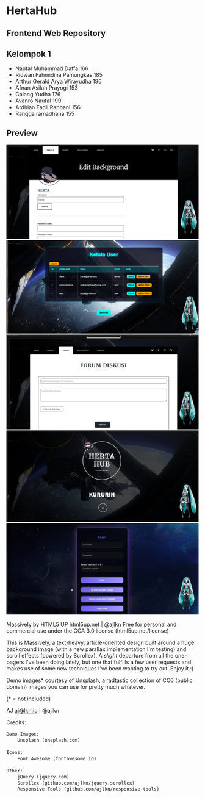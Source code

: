 # HertaHub 
## Frontend Web Repository

## Kelompok 1
- Naufal Muhammad Daffa 166
- Ridwan Fahmidina Pamungkas 185
- Arthur Gerald Arya Wirayudha 196
- Afnan Asilah Prayogi 153
- Galang Yudha 176
- Avanro Naufal 199
- Ardhian Fadli Rabbani 156
- Rangga ramadhana 155

## Preview
![preview](/readmi%20images/IMG-20250703-WA0005.jpg)
![preview](/readmi%20images/IMG-20250703-WA0004.jpg)
![preview](/readmi%20images/IMG-20250703-WA0006.jpg)
![preview](/readmi%20images/IMG-20250703-WA0007.jpg)
![preview](/readmi%20images/IMG-20250703-WA0008.jpg)




Massively by HTML5 UP
html5up.net | @ajlkn
Free for personal and commercial use under the CCA 3.0 license (html5up.net/license)


This is Massively, a text-heavy, article-oriented design built around a huge background
image (with a new parallax implementation I'm testing) and scroll effects (powered by
Scrollex). A *slight* departure from all the one-pagers I've been doing lately, but one
that fulfills a few user requests and makes use of some new techniques I've been wanting
to try out. Enjoy it :)

Demo images* courtesy of Unsplash, a radtastic collection of CC0 (public domain) images
you can use for pretty much whatever.

(* = not included)

AJ
aj@lkn.io | @ajlkn


Credits:

	Demo Images:
		Unsplash (unsplash.com)

	Icons:
		Font Awesome (fontawesome.io)

	Other:
		jQuery (jquery.com)
		Scrollex (github.com/ajlkn/jquery.scrollex)
		Responsive Tools (github.com/ajlkn/responsive-tools)